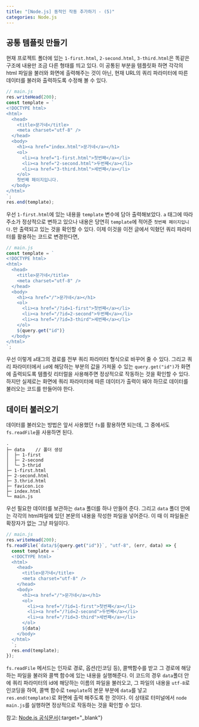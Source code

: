 ```yaml
---
title: "[Node.js] 동적인 작동 추가하기 - (5)"
categories: Node.js
---
```


## 공통 템플릿 만들기

현재 프로젝트 폴더에 있는 `1-first.html`, `2-second.html`, `3-third.html`은 똑같은 구조에 내용만 조금 다른 형태를 띄고 있다. 이 공통된 부분을 템플릿화 하면 각각의 html 파일을 불러와 화면에 출력해주는 것이 아닌, 현재 URL의 쿼리 파라미터에 따른 데이터를 불러와 출력하도록 수정해 볼 수 있다.

```js
// main.js
res.writeHead(200);
const template = `
<!DOCTYPE html>
<html>
  <head>
    <title>문가네</title>
    <meta charset="utf-8" />
  </head>
  <body>
    <h1><a href="index.html">문가네</a></h1>
    <ol>
      <li><a href="1-first.html">첫번째</a></li>
      <li><a href="2-second.html">두번째</a></li>
      <li><a href="3-third.html">세번째</a></li>
    </ol>
    첫번째 페이지입니다.
  </body>
</html>
`;
res.end(template);
```

우선 `1-first.html`에 있는 내용을 `template` 변수에 담아 출력해보았다. `a` 태그에 따라 주소가 정상적으로 변하고 있으나 내용은 당연히 `template`에 적어준 `첫번째 페이지입니다.`만 출력되고 있는 것을 확인할 수 있다. 이제 이것을 이전 글에서 익혔던 쿼리 파라미터를 활용하는 코드로 변경한다면,

```js
// main.js
const template = `
<!DOCTYPE html>
<html>
  <head>
    <title>문가네</title>
    <meta charset="utf-8" />
  </head>
  <body>
    <h1><a href="/">문가네</a></h1>
    <ol>
      <li><a href="/?id=1-first">첫번째</a></li>
      <li><a href="/?id=2-second">두번째</a></li>
      <li><a href="/?id=3-third">세번째</a></li>
    </ol>
    ${query.get("id")}
  </body>
</html>
`;
```

우선 이렇게 `a`태그의 경로를 전부 쿼리 파라미터 형식으로 바꾸어 줄 수 있다. 그리고 쿼리 파라미터에서 `id`에 해당하는 부분의 값을 가져올 수 있는 `query.get("id")`가 화면에 출력되도록 템플릿 리터럴을 사용해주면 정상적으로 작동하는 것을 확인할 수 있다. 하지만 실제로는 화면에 쿼리 파라미터에 따른 데이터가 출력이 돼야 하므로 데이터를 불러오는 코드를 만들어야 한다.

## 데이터 불러오기

데이터를 불러오는 방법은 앞서 사용했던 `fs`를 활용하면 되는데, 그 중에서도 `fs.readFile`을 사용하면 된다.

```
.
├─ data    // 폴더 생성
│  ├─ 1-first
│  ├─ 2-second
│  └─ 3-thrid
├─ 1-first.html
├─ 2-second.html
├─ 3.thrid.html
├─ favicon.ico
├─ index.html
└─ main.js
```

우선 필요한 데이터를 보관하는 `data` 폴더를 하나 만들어 준다. 그리고 `data` 폴더 안에는 각각의 html파일에 있던 본문의 내용을 작성한 파일을 넣어준다. 이 때 이 파일들은 확장자가 없는 그냥 파일이다.

```js
// main.js
res.writeHead(200);
fs.readFile(`data/${query.get("id")}`, "utf-8", (err, data) => {
  const template = `
  <!DOCTYPE html>
  <html>
    <head>
      <title>문가네</title>
      <meta charset="utf-8" />
    </head>
    <body>
      <h1><a href="/">문가네</a></h1>
      <ol>
        <li><a href="/?id=1-first">첫번째</a></li>
        <li><a href="/?id=2-second">두번째</a></li>
        <li><a href="/?id=3-third">세번째</a></li>
      </ol>
      ${data}
    </body>
  </html>
  `;
  res.end(template);
});
```

`fs.readFile` 메서드는 인자로 경로, 옵션(인코딩 등), 콜백함수를 받고 그 경로에 해당하는 파일을 불러와 콜백 함수에 있는 내용을 실행해준다. 이 코드의 경우 `data`폴더 안에 쿼리 파라미터의 id에 해당하는 이름의 파일을 불러오고, 그 파일의 내용을 `utf-8`로 인코딩을 하여, 콜백 함수로 `template`의 본문 부분에 `data`를 넣고 `res.end(template)`로 화면에 출력 해주도록 한 것이다. 이 상태로 터미널에서 `node main.js`를 실행하면 정상적으로 작동하는 것을 확인할 수 있다.

참고: [Node.js 공식문서](https://nodejs.org/dist/latest-v16.x/docs/api/){:target="\_blank"}
